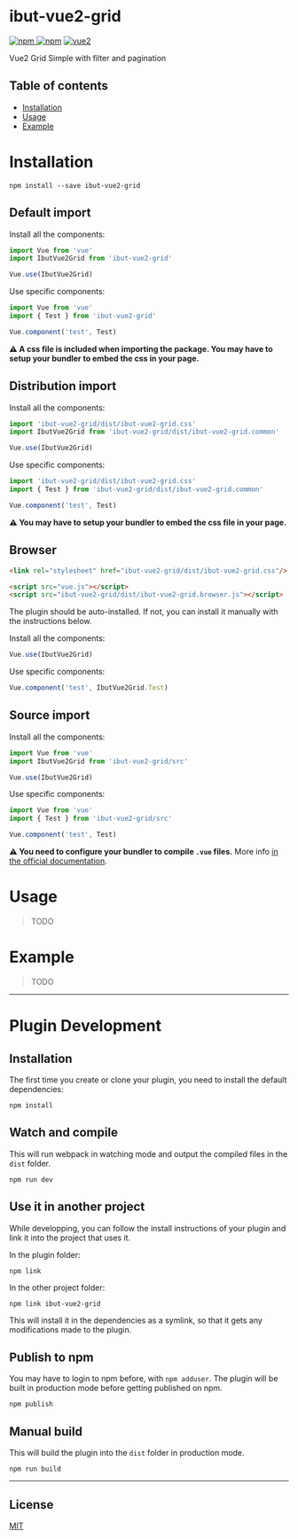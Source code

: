 # ibut-vue2-grid

[![npm](https://img.shields.io/npm/v/ibut-vue2-grid.svg) ![npm](https://img.shields.io/npm/dm/ibut-vue2-grid.svg)](https://www.npmjs.com/package/ibut-vue2-grid)
[![vue2](https://img.shields.io/badge/vue-2.x-brightgreen.svg)](https://vuejs.org/)

Vue2 Grid Simple with filter and pagination

## Table of contents

- [Installation](#installation)
- [Usage](#usage)
- [Example](#example)

# Installation

```
npm install --save ibut-vue2-grid
```

## Default import

Install all the components:

```javascript
import Vue from 'vue'
import IbutVue2Grid from 'ibut-vue2-grid'

Vue.use(IbutVue2Grid)
```

Use specific components:

```javascript
import Vue from 'vue'
import { Test } from 'ibut-vue2-grid'

Vue.component('test', Test)
```

**⚠️ A css file is included when importing the package. You may have to setup your bundler to embed the css in your page.**

## Distribution import

Install all the components:

```javascript
import 'ibut-vue2-grid/dist/ibut-vue2-grid.css'
import IbutVue2Grid from 'ibut-vue2-grid/dist/ibut-vue2-grid.common'

Vue.use(IbutVue2Grid)
```

Use specific components:

```javascript
import 'ibut-vue2-grid/dist/ibut-vue2-grid.css'
import { Test } from 'ibut-vue2-grid/dist/ibut-vue2-grid.common'

Vue.component('test', Test)
```

**⚠️ You may have to setup your bundler to embed the css file in your page.**

## Browser

```html
<link rel="stylesheet" href="ibut-vue2-grid/dist/ibut-vue2-grid.css"/>

<script src="vue.js"></script>
<script src="ibut-vue2-grid/dist/ibut-vue2-grid.browser.js"></script>
```

The plugin should be auto-installed. If not, you can install it manually with the instructions below.

Install all the components:

```javascript
Vue.use(IbutVue2Grid)
```

Use specific components:

```javascript
Vue.component('test', IbutVue2Grid.Test)
```

## Source import

Install all the components:

```javascript
import Vue from 'vue'
import IbutVue2Grid from 'ibut-vue2-grid/src'

Vue.use(IbutVue2Grid)
```

Use specific components:

```javascript
import Vue from 'vue'
import { Test } from 'ibut-vue2-grid/src'

Vue.component('test', Test)
```

**⚠️ You need to configure your bundler to compile `.vue` files.** More info [in the official documentation](https://vuejs.org/v2/guide/single-file-components.html).

# Usage

> TODO

# Example

> TODO

---

# Plugin Development

## Installation

The first time you create or clone your plugin, you need to install the default dependencies:

```
npm install
```

## Watch and compile

This will run webpack in watching mode and output the compiled files in the `dist` folder.

```
npm run dev
```

## Use it in another project

While developping, you can follow the install instructions of your plugin and link it into the project that uses it.

In the plugin folder:

```
npm link
```

In the other project folder:

```
npm link ibut-vue2-grid
```

This will install it in the dependencies as a symlink, so that it gets any modifications made to the plugin.

## Publish to npm

You may have to login to npm before, with `npm adduser`. The plugin will be built in production mode before getting published on npm.

```
npm publish
```

## Manual build

This will build the plugin into the `dist` folder in production mode.

```
npm run build
```

---

## License

[MIT](http://opensource.org/licenses/MIT)
